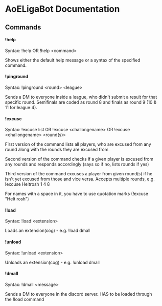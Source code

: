 # AoELigaBot Documentation

## Commands

#### !help
Syntax: !help OR !help \<command\>

Shows either the default help message or a syntax of the specified command.

#### !pinground
Syntax: !pinground \<round\> \<league\>

Sends a DM to everyone inside a league, who didn't submit a result for that specific round. Semifinals are coded as round 8 and finals as round 9 (10 & 11 for league 4).

#### !excuse
Syntax: !excuse list OR !excuse \<challongename\> OR !excuse \<challongename\> \<round(s)\>
        
First version of the command lists all players, who are excused from any round along with the rounds they are excused from.

Second version of the command checks if a given player is excused from any rounds and responds accordingly (says so if no, lists rounds if yes)

Third version of the command excuses a player from given round(s) if he isn't yet excused from those and vice versa. Accepts multiple rounds, e.g. !excuse Heltrosh 1 4 8 

For names with a space in it, you have to use quotation marks (!excuse "Helt rosh")

#### !load 
Syntax: !load \<extension\>

Loads an extension(cog) - e.g. !load dmall

#### !unload
Syntax: !unload \<extension\>

Unloads an extension(cog) - e.g. !unload dmall

#### !dmall
Syntax: !dmall \<message\>

Sends a DM to everyone in the discord server. HAS to be loaded through the !load command

